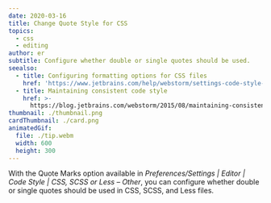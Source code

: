 ```yaml
---
date: 2020-03-16
title: Change Quote Style for CSS
topics:
  - css
  - editing
author: er
subtitle: Configure whether double or single quotes should be used.
seealso:
  - title: Configuring formatting options for CSS files
    href: 'https://www.jetbrains.com/help/webstorm/settings-code-style-css.html#'
  - title: Maintaining consistent code style
    href: >-
      https://blog.jetbrains.com/webstorm/2015/08/maintaining-consistent-code-style/
thumbnail: ./thumbnail.png
cardThumbnail: ./card.png
animatedGif:
  file: ./tip.webm
  width: 600
  height: 300
---
```

With the Quote Marks option available in 
*Preferences/Settings | Editor | Code Style | CSS, SCSS or Less – Other*, 
you can configure whether double or single quotes should be used in CSS, 
SCSS, and Less files.
